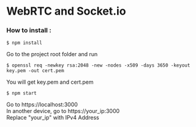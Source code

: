# WebRTC and Socket.io

### How to install :
`$ npm install`

Go to the project root folder and run

`$ openssl req -newkey rsa:2048 -new -nodes -x509 -days 3650 -keyout key.pem -out cert.pem`

You will get key.pem and cert.pem

`$ npm start`

Go to https://localhost:3000  
In another device, go to https://your_ip:3000  
Replace "your_ip" with IPv4 Address
